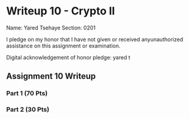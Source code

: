 Writeup 10 - Crypto II
=====

Name: Yared Tsehaye
Section: 0201

I pledge on my honor that I have not given or received anyunauthorized assistance on this assignment or examination.

Digital acknowledgement of honor pledge: yared t

## Assignment 10 Writeup

### Part 1 (70 Pts)


### Part 2 (30 Pts)


